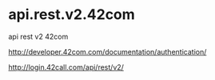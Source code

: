 api.rest.v2.42com
=================

api rest v2 42com

http://developer.42com.com/documentation/authentication/

http://login.42call.com/api/rest/v2/
